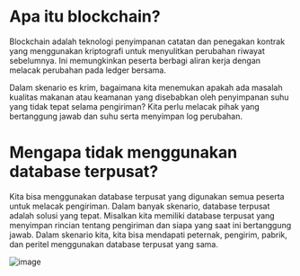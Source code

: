 # Apa itu blockchain?
Blockchain adalah teknologi penyimpanan catatan dan penegakan kontrak yang menggunakan kriptografi untuk menyulitkan perubahan riwayat sebelumnya. Ini memungkinkan peserta berbagi aliran kerja dengan melacak perubahan pada ledger bersama.

Dalam skenario es krim, bagaimana kita menemukan apakah ada masalah kualitas makanan atau keamanan yang disebabkan oleh penyimpanan suhu yang tidak tepat selama pengiriman? Kita perlu melacak pihak yang bertanggung jawab dan suhu serta menyimpan log perubahan.

# Mengapa tidak menggunakan database terpusat?
Kita bisa menggunakan database terpusat yang digunakan semua peserta untuk melacak pengiriman. Dalam banyak skenario, database terpusat adalah solusi yang tepat. Misalkan kita memiliki database terpusat yang menyimpan rincian tentang pengiriman dan siapa yang saat ini bertanggung jawab. Dalam skenario kita, kita bisa mendapati peternak, pengirim, pabrik, dan peritel menggunakan database terpusat yang sama.

![image](https://github.com/user-attachments/assets/a612ecab-8581-4e9c-958b-b2b8d73587de)

